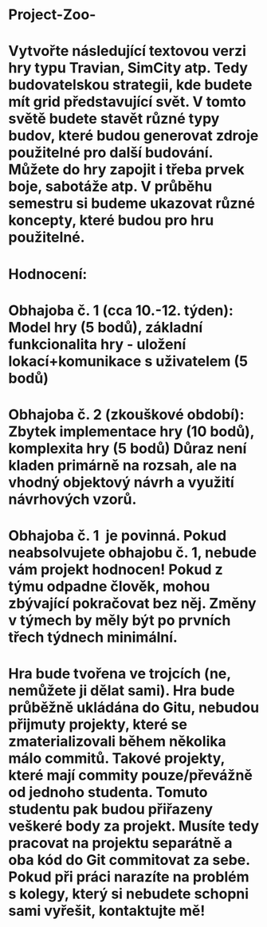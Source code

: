# Project-Zoo-

#  Vytvořte následující textovou verzi hry typu Travian, SimCity atp. Tedy budovatelskou strategii, kde budete mít grid představující svět. V tomto světě budete stavět různé typy budov, které budou generovat zdroje použitelné pro další budování. Můžete do hry zapojit i třeba prvek boje, sabotáže atp. V průběhu semestru si budeme ukazovat různé koncepty, které budou pro hru použitelné.

#  Hodnocení:

#  Obhajoba č. 1 (cca 10.-12. týden): Model hry (5 bodů), základní funkcionalita hry - uložení lokací+komunikace s uživatelem (5 bodů)

#  Obhajoba č. 2 (zkouškové období): Zbytek implementace hry (10 bodů), komplexita hry (5 bodů) Důraz není kladen primárně na rozsah, ale na vhodný objektový návrh a využití návrhových vzorů.

#  Obhajoba č. 1  je povinná. Pokud neabsolvujete obhajobu č. 1, nebude vám projekt hodnocen! Pokud z týmu odpadne člověk, mohou zbývající pokračovat bez něj. Změny v týmech by měly být po prvních třech týdnech minimální.

#  Hra bude tvořena ve trojcích (ne, nemůžete ji dělat sami). Hra bude průběžně ukládána do Gitu, nebudou přijmuty projekty, které se zmaterializovali během několika málo commitů. Takové projekty, které mají commity pouze/převážně od jednoho studenta. Tomuto studentu pak budou přiřazeny veškeré body za projekt. Musíte tedy pracovat na projektu separátně a oba kód do Git commitovat za sebe. Pokud při práci narazíte na problém s kolegy, který si nebudete schopni sami vyřešit, kontaktujte mě!
